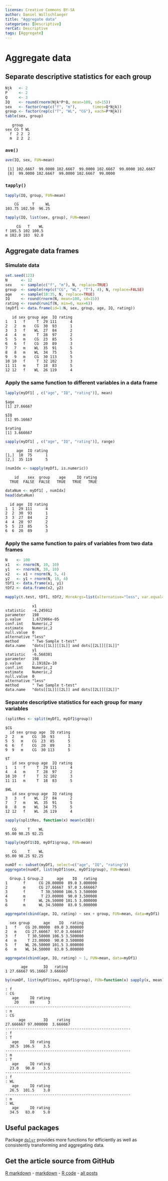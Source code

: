 ```yaml
---
license: Creative Commons BY-SA
author: Daniel Wollschlaeger
title: "Aggregate data"
categories: [Descriptive]
rerCat: Descriptive
tags: [Aggregate]
---
```


Aggregate data
=========================

Separate descriptive statistics for each group
-------------------------


```r
Njk   <- 2
P     <- 2
Q     <- 3
IQ    <- round(rnorm(Njk*P*Q, mean=100, sd=15))
sex   <- factor(rep(c("f", "m"),       times=Q*Njk))
group <- factor(rep(c("T", "WL", "CG"), each=P*Njk))
table(sex, group)
```

```
   group
sex CG T WL
  f  2 2  2
  m  2 2  2
```

### `ave()`


```r
ave(IQ, sex, FUN=mean)
```

```
 [1] 102.6667  99.0000 102.6667  99.0000 102.6667  99.0000 102.6667
 [8]  99.0000 102.6667  99.0000 102.6667  99.0000
```

### `tapply()`


```r
tapply(IQ, group, FUN=mean)
```

```
    CG      T     WL 
103.75 102.50  96.25 
```

```r
tapply(IQ, list(sex, group), FUN=mean)
```

```
     CG   T    WL
f 105.5 102 100.5
m 102.0 103  92.0
```

Aggregate data frames
-------------------------

### Simulate data


```r
set.seed(123)
N      <- 12
sex    <- sample(c("f", "m"), N, replace=TRUE)
group  <- sample(rep(c("CG", "WL", "T"), 4), N, replace=FALSE)
age    <- sample(18:35, N, replace=TRUE)
IQ     <- round(rnorm(N, mean=100, sd=15))
rating <- round(runif(N, min=0, max=6))
(myDf1 <- data.frame(id=1:N, sex, group, age, IQ, rating))
```

```
   id sex group age  IQ rating
1   1   f     T  29 111      4
2   2   m    CG  30  93      1
3   3   f    WL  27  84      2
4   4   m     T  28  97      2
5   5   m    CG  23  85      5
6   6   f    CG  20  89      3
7   7   m    WL  35  91      5
8   8   m    WL  34  75      5
9   9   m    CG  30 113      5
10 10   f     T  32 102      3
11 11   m     T  18  83      5
12 12   f    WL  26 119      4
```

### Apply the same function to different variables in a data frame


```r
lapply(myDf1[ , c("age", "IQ", "rating")], mean)
```

```
$age
[1] 27.66667

$IQ
[1] 95.16667

$rating
[1] 3.666667
```

```r
sapply(myDf1[ , c("age", "IQ", "rating")], range)
```

```
     age  IQ rating
[1,]  18  75      1
[2,]  35 119      5
```


```r
(numIdx <- sapply(myDf1, is.numeric))
```

```
    id    sex  group    age     IQ rating 
  TRUE  FALSE  FALSE   TRUE   TRUE   TRUE 
```

```r
dataNum <- myDf1[ , numIdx]
head(dataNum)
```

```
  id age  IQ rating
1  1  29 111      4
2  2  30  93      1
3  3  27  84      2
4  4  28  97      2
5  5  23  85      5
6  6  20  89      3
```

### Apply the same function to pairs of variables from two data frames


```r
N    <- 100
x1   <- rnorm(N, 10, 10)
y1   <- rnorm(N, 10, 10)
x2   <- x1 + rnorm(N, 5, 4)
y2   <- y1 + rnorm(N, 10, 4)
tDf1 <- data.frame(x1, y1)
tDf2 <- data.frame(x2, y2)
```


```r
mapply(t.test, tDf1, tDf2, MoreArgs=list(alternative="less", var.equal=TRUE))
```

```
            x1                                     
statistic   -4.245912                              
parameter   198                                    
p.value     1.672906e-05                           
conf.int    Numeric,2                              
estimate    Numeric,2                              
null.value  0                                      
alternative "less"                                 
method      " Two Sample t-test"                   
data.name   "dots[[1L]][[1L]] and dots[[2L]][[1L]]"
            y1                                     
statistic   -6.568381                              
parameter   198                                    
p.value     2.19182e-10                            
conf.int    Numeric,2                              
estimate    Numeric,2                              
null.value  0                                      
alternative "less"                                 
method      " Two Sample t-test"                   
data.name   "dots[[1L]][[2L]] and dots[[2L]][[2L]]"
```

### Separate descriptive statistics for each group for many variables


```r
(splitRes <- split(myDf1, myDf1$group))
```

```
$CG
  id sex group age  IQ rating
2  2   m    CG  30  93      1
5  5   m    CG  23  85      5
6  6   f    CG  20  89      3
9  9   m    CG  30 113      5

$T
   id sex group age  IQ rating
1   1   f     T  29 111      4
4   4   m     T  28  97      2
10 10   f     T  32 102      3
11 11   m     T  18  83      5

$WL
   id sex group age  IQ rating
3   3   f    WL  27  84      2
7   7   m    WL  35  91      5
8   8   m    WL  34  75      5
12 12   f    WL  26 119      4
```

```r
sapply(splitRes, function(x) mean(x$IQ))
```

```
   CG     T    WL 
95.00 98.25 92.25 
```


```r
tapply(myDf1$IQ, myDf1$group, FUN=mean)
```

```
   CG     T    WL 
95.00 98.25 92.25 
```


```r
numDf <- subset(myDf1, select=c("age", "IQ", "rating"))
aggregate(numDf, list(myDf1$sex, myDf1$group), FUN=mean)
```

```
  Group.1 Group.2      age    IQ   rating
1       f      CG 20.00000  89.0 3.000000
2       m      CG 27.66667  97.0 3.666667
3       f       T 30.50000 106.5 3.500000
4       m       T 23.00000  90.0 3.500000
5       f      WL 26.50000 101.5 3.000000
6       m      WL 34.50000  83.0 5.000000
```

```r
aggregate(cbind(age, IQ, rating) ~ sex + group, FUN=mean, data=myDf1)
```

```
  sex group      age    IQ   rating
1   f    CG 20.00000  89.0 3.000000
2   m    CG 27.66667  97.0 3.666667
3   f     T 30.50000 106.5 3.500000
4   m     T 23.00000  90.0 3.500000
5   f    WL 26.50000 101.5 3.000000
6   m    WL 34.50000  83.0 5.000000
```

```r
aggregate(cbind(age, IQ, rating) ~ 1, FUN=mean, data=myDf1)
```

```
       age       IQ   rating
1 27.66667 95.16667 3.666667
```


```r
by(numDf, list(myDf1$sex, myDf1$group), FUN=function(x) sapply(x, mean))
```

```
: f
: CG
   age     IQ rating 
    20     89      3 
-------------------------------------------------------- 
: m
: CG
      age        IQ    rating 
27.666667 97.000000  3.666667 
-------------------------------------------------------- 
: f
: T
   age     IQ rating 
  30.5  106.5    3.5 
-------------------------------------------------------- 
: m
: T
   age     IQ rating 
  23.0   90.0    3.5 
-------------------------------------------------------- 
: f
: WL
   age     IQ rating 
  26.5  101.5    3.0 
-------------------------------------------------------- 
: m
: WL
   age     IQ rating 
  34.5   83.0    5.0 
```

Useful packages
-------------------------

Package [`dplyr`](http://cran.r-project.org/package=dplyr) provides more functions for efficiently as well as consistently transforming and aggregating data.

Get the article source from GitHub
----------------------------------------------

[R markdown](https://github.com/dwoll/RExRepos/raw/master/Rmd/aggregate.Rmd) - [markdown](https://github.com/dwoll/RExRepos/raw/master/md/aggregate.md) - [R code](https://github.com/dwoll/RExRepos/raw/master/R/aggregate.R) - [all posts](https://github.com/dwoll/RExRepos/)
